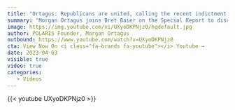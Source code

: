 ```yaml
---
title: "Ortagus: Republicans are united, calling the recent indictment of former Pres Trump a witch hunt."
summary: "Morgan Ortagus joins Bret Baier on the Special Report to discuss the recent indictment of President Trump and what it means for the 2024 Republican primary."
image: https://img.youtube.com/vi/UXyoDKPNjz0/hqdefault.jpg
author: POLARIS Founder, Morgan Ortagus
outbound: https://www.youtube.com/watch?v=UXyoDKPNjz0
cta: View Now On <i class="fa-brands fa-youtube"></i> Youtube →
date: 2023-04-03
visible: true
video: true
categories:
   - Videos
---
```


{{< youtube UXyoDKPNjz0 >}}